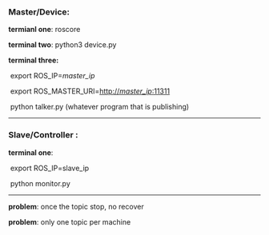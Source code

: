 ### Master/Device:

**termianl one**: roscore

**terminal two**: python3 device.py

**terminal three:**

​		export ROS_IP=*master_ip*

​		export ROS_MASTER_URI=[http://*master_ip*:11311](http://master_ip:11311)

​		python talker.py (whatever program that is publishing)



---------------------------------------------------

### Slave/Controller :

**terminal one**:

​		export ROS_IP=slave_ip

​		python monitor.py





---------------------------------------------------





**problem**: once the topic stop, no recover

**problem**: only one topic per machine
